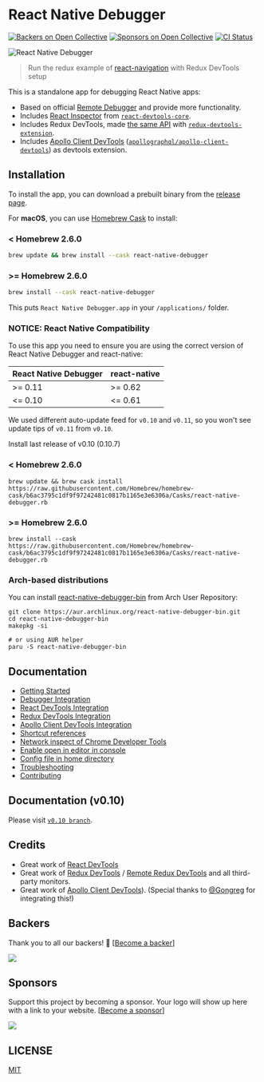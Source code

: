 # React Native Debugger

[![Backers on Open Collective](https://opencollective.com/react-native-debugger/backers/badge.svg)](#backers) [![Sponsors on Open Collective](https://opencollective.com/react-native-debugger/sponsors/badge.svg)](#sponsors) [![CI Status](https://github.com/jhen0409/react-native-debugger/workflows/CI/badge.svg)](https://github.com/jhen0409/react-native-debugger)

![React Native Debugger](https://user-images.githubusercontent.com/3001525/29451479-6621bf1a-83c8-11e7-8ebb-b4e98b1af91c.png)

> Run the redux example of [react-navigation](https://github.com/react-navigation/react-navigation/tree/master/example) with Redux DevTools setup

This is a standalone app for debugging React Native apps:

- Based on official [Remote Debugger](https://reactnative.dev/docs/debugging#chrome-developer-tools) and provide more functionality.
- Includes [React Inspector](docs/react-devtools-integration.md) from [`react-devtools-core`](https://github.com/facebook/react/tree/master/packages/react-devtools-core).
- Includes Redux DevTools, made [the same API](docs/redux-devtools-integration.md) with [`redux-devtools-extension`](https://github.com/zalmoxisus/redux-devtools-extension).
- Includes [Apollo Client DevTools](docs/apollo-client-devtools-integration.md) ([`apollographql/apollo-client-devtools`](https://github.com/apollographql/apollo-client-devtools)) as devtools extension.

## Installation

To install the app, you can download a prebuilt binary from the [release page](https://github.com/jhen0409/react-native-debugger/releases).

For **macOS**, you can use [Homebrew Cask](https://caskroom.github.io) to install:

### < Homebrew 2.6.0

```bash
brew update && brew install --cask react-native-debugger
```

### >= Homebrew 2.6.0

```bash
brew install --cask react-native-debugger
```

This puts `React Native Debugger.app` in your `/applications/` folder.

### NOTICE: React Native Compatibility

To use this app you need to ensure you are using the correct version of React Native Debugger and react-native:

| React Native Debugger | react-native |
| --------------------- | ------------ |
| >= 0.11               | >= 0.62      |
| <= 0.10               | <= 0.61      |

We used different auto-update feed for `v0.10` and `v0.11`, so you won't see update tips of `v0.11` from `v0.10`.

Install last release of v0.10 (0.10.7)

### < Homebrew 2.6.0

`brew update && brew cask install https://raw.githubusercontent.com/Homebrew/homebrew-cask/b6ac3795c1df9f97242481c0817b1165e3e6306a/Casks/react-native-debugger.rb`

### >= Homebrew 2.6.0

`brew install --cask https://raw.githubusercontent.com/Homebrew/homebrew-cask/b6ac3795c1df9f97242481c0817b1165e3e6306a/Casks/react-native-debugger.rb`

### Arch-based distributions

You can install [react-native-debugger-bin][1] from Arch User Repository:

```shell
git clone https://aur.archlinux.org/react-native-debugger-bin.git
cd react-native-debugger-bin
makepkg -si

# or using AUR helper
paru -S react-native-debugger-bin
```

## Documentation

- [Getting Started](docs/getting-started.md)
- [Debugger Integration](docs/debugger-integration.md)
- [React DevTools Integration](docs/react-devtools-integration.md)
- [Redux DevTools Integration](docs/redux-devtools-integration.md)
- [Apollo Client DevTools Integration](docs/apollo-client-devtools-integration.md)
- [Shortcut references](docs/shortcut-references.md)
- [Network inspect of Chrome Developer Tools](docs/network-inspect-of-chrome-devtools.md)
- [Enable open in editor in console](docs/enable-open-in-editor-in-console.md)
- [Config file in home directory](docs/config-file-in-home-directory.md)
- [Troubleshooting](docs/troubleshooting.md)
- [Contributing](docs/contributing.md)

## Documentation (v0.10)

Please visit [`v0.10 branch`](https://github.com/jhen0409/react-native-debugger/tree/v0.10).

## Credits

- Great work of [React DevTools](https://github.com/facebook/react/tree/master/packages/react-devtools)
- Great work of [Redux DevTools](https://github.com/gaearon/redux-devtools) / [Remote Redux DevTools](https://github.com/zalmoxisus/remote-redux-devtools) and all third-party monitors.
- Great work of [Apollo Client DevTools](https://github.com/apollographql/apollo-client-devtools)). (Special thanks to [@Gongreg](https://github.com/Gongreg) for integrating this!)

## Backers

Thank you to all our backers! 🙏 [[Become a backer](https://opencollective.com/react-native-debugger#backer)]

<a href="https://opencollective.com/react-native-debugger#backers" target="_blank"><img src="https://opencollective.com/react-native-debugger/backers.svg?width=890"></a>

## Sponsors

Support this project by becoming a sponsor. Your logo will show up here with a link to your website. [[Become a sponsor](https://opencollective.com/react-native-debugger#sponsor)]

<a href="https://opencollective.com/react-native-debugger#backers" target="_blank"><img src="https://opencollective.com/react-native-debugger/sponsors.svg?width=890"></a>

## LICENSE

[MIT](LICENSE.md)

[1]: https://aur.archlinux.org/packages/react-native-debugger-bin
